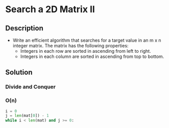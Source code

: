 # Search a 2D Matrix II

## Description

* Write an efficient algorithm that searches for a target value in an m x n integer matrix. The matrix has the following properties:
  * Integers in each row are sorted in ascending from left to right.
  * Integers in each column are sorted in ascending from top to bottom.

## Solution

### Divide and Conquer

### O(n)

```python
i = 0
j = len(mat[0]) - 1
while i < len(mat) and j >= 0:
```
